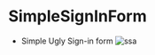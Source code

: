 # SimpleSignInForm
* Simple Ugly Sign-in form
![ssa](https://user-images.githubusercontent.com/50680651/156784546-9657405f-d9d2-4f56-8224-775e80777665.PNG)
